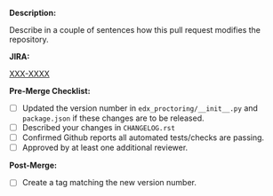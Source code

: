 **Description:**

Describe in a couple of sentences how this pull request modifies the repository.

**JIRA:**

[XXX-XXXX](https://openedx.atlassian.net/browse/XXX-XXXX)

**Pre-Merge Checklist:**

- [ ] Updated the version number in `edx_proctoring/__init__.py` and `package.json` if these changes are to be released.
- [ ] Described your changes in `CHANGELOG.rst`
- [ ] Confirmed Github reports all automated tests/checks are passing.
- [ ] Approved by at least one additional reviewer.

**Post-Merge:**

- [ ] Create a tag matching the new version number.